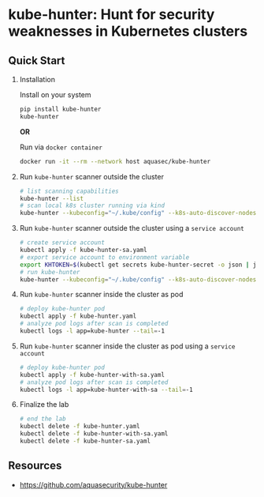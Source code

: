 # kube-hunter: Hunt for security weaknesses in Kubernetes clusters

## Quick Start

1. Installation

    Install on your system

    ```bash
    pip install kube-hunter
    kube-hunter
    ```

    **OR**

    Run via `docker container`

    ```bash
    docker run -it --rm --network host aquasec/kube-hunter
    ```

2. Run `kube-hunter` scanner outside the cluster

    ```bash
    # list scanning capabilities
    kube-hunter --list
    # scan local k8s cluster running via kind
    kube-hunter --kubeconfig="~/.kube/config" --k8s-auto-discover-nodes
    ```

3. Run `kube-hunter` scanner outside the cluster using a `service account`

    ```bash
    # create service account
    kubectl apply -f kube-hunter-sa.yaml
    # export service account to environment variable
    export KHTOKEN=$(kubectl get secrets kube-hunter-secret -o json | jq ".data.token" -j | base64 -d)
    # run kube-hunter
    kube-hunter --kubeconfig="~/.kube/config" --k8s-auto-discover-nodes --service-account-token=$KHTOKEN
    ```

4. Run `kube-hunter` scanner inside the cluster as pod

    ```bash
    # deploy kube-hunter pod
    kubectl apply -f kube-hunter.yaml
    # analyze pod logs after scan is completed
    kubectl logs -l app=kube-hunter --tail=-1
    ```

5. Run `kube-hunter` scanner inside the cluster as pod using a `service account`

    ```bash
    # deploy kube-hunter pod
    kubectl apply -f kube-hunter-with-sa.yaml
    # analyze pod logs after scan is completed
    kubectl logs -l app=kube-hunter-with-sa --tail=-1
    ```

6. Finalize the lab

    ```bash
    # end the lab
    kubectl delete -f kube-hunter.yaml
    kubectl delete -f kube-hunter-with-sa.yaml
    kubectl delete -f kube-hunter-sa.yaml
    ```

## Resources

- <https://github.com/aquasecurity/kube-hunter>
